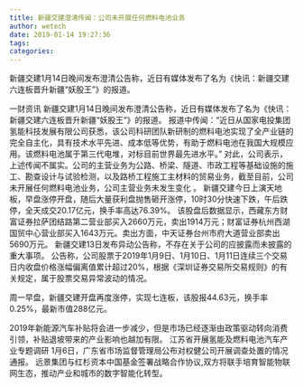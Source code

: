 ```yaml
---
title: 新疆交建澄清传闻：公司未开展任何燃料电池业务
author: wetech
date: 2019-01-14 19:27:36
tags: 
categories: 
---
```

新疆交建1月14日晚间发布澄清公告称，近日有媒体发布了名为《快讯：新疆交建六连板晋升新疆“妖股王”》的报道。
<!-- more -->
一财资讯
新疆交建1月14日晚间发布澄清公告称，近日有媒体发布了名为《快讯：新疆交建六连板晋升新疆“妖股王”》的报道。
报道中传闻：“近日从国家电投集团氢能科技发展有限公司获悉，该公司科研团队新研制的燃料电池实现了全产业链的完全自主化，具有技术水平先进、成本低等优势，有助于燃料电池在我国大规模应用。该燃料电池属于第三代电堆，对标目前世界最先进水平。”
对此，公司表示，上述传闻不属实。公司的主营业务为公路、桥梁、隧道、市政工程等基础设施的施工、勘查设计与试验检测，以及路桥工程施工主材料的贸易业务，截至目前，公司未开展任何燃料电池业务，公司主营业务未发生变化 。
新疆交建今日上演天地板，早盘涨停开盘，随后大量获利盘抛售砸开涨停，10时30分快速下跌，午后跌停，全天成交20.17亿元，换手率高达76.39%。
该股盘后数据显示，西藏东方财富证券拉萨团结路第二营业部买入2660万元，卖出1914万元；财富证券杭州西湖国贸中心营业部买入1643万元。卖出方面，中天证券台州市府大道营业部卖出5690万元。
新疆交建13日发布异动公告称，不存在关于公司的应披露而未披露的重大事项。
公告称，公司股票于2019年1月9日、1月10日、1月11日连续三个交易日内收盘价格涨幅偏离值累计超过20%，根据《深圳证券交易所交易规则》的有关规定，属于股票交易异常波动的情况。
 
 
周一早盘，新疆交建开盘再度涨停，实现七连板，该股报44.63元，换手率0.25%，最新市值288亿元。
2019年新能源汽车补贴将会进一步减少，但是市场已经逐渐由政策驱动转向消费引领，补贴退坡带来的产业影响也越加有限。
江苏省开展氢能及燃料电池汽车产业专题调研
1月6日，广东省市场监督管理局公布对权健公司开展调查处置的情况通报。
远景集团与红杉资本中国基金签署战略合作协议,双方将联手培育智能物联网生态，推动产业和城市的数字智能化转型。
